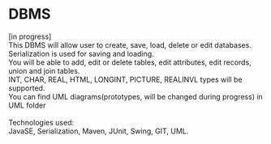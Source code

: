 <h1>DBMS</h1>
[in progress]<br>
This DBMS will allow user to create, save, load, delete or edit databases. Serialization is used for saving and loading.<br>
You will be able to add, edit or delete tables, edit attributes, edit records, union and join tables.<br>
INT, CHAR, REAL, HTML, LONGINT, PICTURE, REALINVL types will be supported.<br>
You can find UML diagrams(prototypes, will be changed during progress) in UML folder<br><br>
Technologies used:<br>
JavaSE, Serialization, Maven, JUnit, Swing, GIT, UML.

